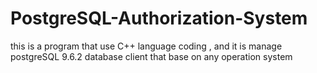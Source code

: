 # PostgreSQL-Authorization-System
this is a program that use C++ language coding , and it is manage postgreSQL 9.6.2 database client that base on any operation  system
